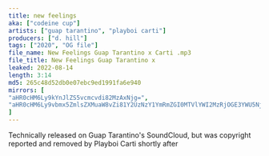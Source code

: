 ```yaml
---
title: new feelings
aka: ["codeine cup"]
artists: ["guap tarantino", "playboi carti"]
producers: ["d. hill"]
tags: ["2020", "OG file"]
file_name: New Feelings Guap Tarantino x Carti .mp3
file_title: New Feelings Guap Tarantino x
leaked: 2022-08-14
length: 3:14
md5: 265c48d52db0e07ebc9ed1991fa6e940
mirrors: [
"aHR0cHM6Ly9kYnJlZS5vcmcvdi82MzAxNjg=",
"aHR0cHM6Ly9vbmx5ZmlsZXMuaW8vZi81Y2UzNzY1YmRmZGI0MTVlYWI2MzRjOGE3YWU5NjZmYQ=="
]
---
```

Technically released on Guap Tarantino's SoundCloud, but was copyright reported and removed by Playboi Carti shortly after
